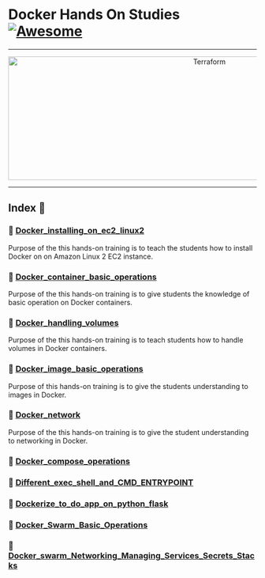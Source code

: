 Docker Hands On Studies  [![Awesome](https://cdn.rawgit.com/sindresorhus/awesome/d7305f38d29fed78fa85652e3a63e154dd8e8829/media/badge.svg)](https://github.com/sindresorhus/awesome)
===============
<hr>

<p align="center">
    <img alt="Terraform" src="https://cdn.worldvectorlogo.com/logos/docker.svg" height="250" width="800">
</p>
<hr>

## Index 📜

### 🔖 [Docker_installing_on_ec2_linux2](https://github.com/medipnegiz/docker_hands_on/tree/main/Docker_installing_on_ec2_linux2)
Purpose of the this hands-on training is to teach the students how to install Docker on on Amazon Linux 2 EC2 instance.

### 🔖 [Docker_container_basic_operations](https://github.com/medipnegiz/docker_hands_on/tree/main/Docker_container_basic_operations)
Purpose of the this hands-on training is to give students the knowledge of basic operation on Docker containers.

### 🔖 [Docker_handling_volumes](https://github.com/medipnegiz/docker_hands_on/tree/main/Docker_handling_volumes)
Purpose of the this hands-on training is to teach students how to handle volumes in Docker containers.

### 🔖 [Docker_image_basic_operations](https://github.com/medipnegiz/docker_hands_on/tree/main/Docker_image_basic_operations)
Purpose of this hands-on training is to give the students understanding to images in Docker.

### 🔖 [Docker_network](https://github.com/medipnegiz/docker_hands_on/tree/main/Docker_network)
Purpose of the this hands-on training is to give the student understanding to networking in Docker.

### 🔖 [Docker_compose_operations](https://github.com/medipnegiz/docker_hands_on/tree/main/Docker_compose_operations)

### 🔖 [Different_exec_shell_and_CMD_ENTRYPOINT](https://github.com/medipnegiz/docker_hands_on/tree/main/Different_exec_shell_and_CMD_ENTRYPOINT)

### 🔖 [Dockerize_to_do_app_on_python_flask](https://github.com/medipnegiz/docker_hands_on/tree/main/Dockerize_to_do_app_on_python_flask)

### 🔖 [Docker_Swarm_Basic_Operations](https://github.com/medipnegiz/docker_hands_on/tree/main/Docker_Swarm_Basic_Operations)

### 🔖 [Docker_swarm_Networking_Managing_Services_Secrets_Stacks](https://github.com/medipnegiz/docker_hands_on/tree/main/Docker_swarm_Networking_Managing_Services_Secrets_Stacks)
